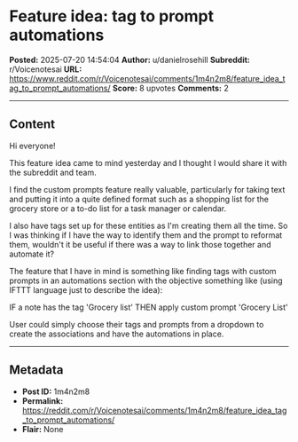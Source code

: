 # Feature idea: tag to prompt automations

**Posted:** 2025-07-20 14:54:04
**Author:** u/danielrosehill
**Subreddit:** r/Voicenotesai
**URL:** https://www.reddit.com/r/Voicenotesai/comments/1m4n2m8/feature_idea_tag_to_prompt_automations/
**Score:** 8 upvotes
**Comments:** 2

---

## Content

Hi everyone!

This feature idea came to mind yesterday and I thought I would share it with the subreddit and team.

I find the custom prompts feature really valuable, particularly for taking text and putting it into a quite defined format such as a shopping list for the grocery store or a to-do list for a task manager or calendar. 

I also have tags set up for these entities as I'm creating them all the time. So I was thinking if I have the way to identify them and the prompt to reformat them, wouldn't it be useful if there was a way to link those together and automate it? 

The feature that I have in mind is something like finding tags with custom prompts in an automations section with the objective something like (using IFTTT language just to describe the idea):

IF a note has the tag 'Grocery list' THEN apply custom prompt 'Grocery List'

User could simply choose their tags and prompts from a dropdown to create the associations and have the automations in place. 





---

## Metadata

- **Post ID:** 1m4n2m8
- **Permalink:** https://reddit.com/r/Voicenotesai/comments/1m4n2m8/feature_idea_tag_to_prompt_automations/
- **Flair:** None
